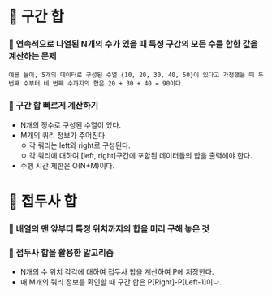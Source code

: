 # 📌 구간 합
### 🔖 연속적으로 나열된 N개의 수가 있을 때 특정 구간의 모든 수를 합한 값을 계산하는 문제
    예를 들어, 5개의 데이터로 구성된 수열 {10, 20, 30, 40, 50}이 있다고 가정했을 때 두 번째 수부터 네 번째 수까지의 합은 20 + 30 + 40 = 90이다.

### 🔖 구간 합 빠르게 계산하기
 - N개의 정수로 구성된 수열이 있다.
 - M개의 쿼리 정보가 주어진다.  
   ㅇ 각 쿼리는 left와 right로 구성된다.  
   ㅇ 각 쿼리에 대하여 [left, right]구간에 포함된 데이터들의 합을 출력해야 한다.
 - 수행 시간 제한은 O(N+M)이다.

# 📌 접두사 합
### 🔖 배열의 맨 앞부터 특정 위치까지의 합을 미리 구해 놓은 것
### 🔖 접두사 합을 활용한 알고리즘  
   - N개의 수 위치 각각에 대하여 접두사 합을 계산하여 P에 저장한다.  
   - 매 M개의 쿼리 정보를 확인할 때 구간 합은 P[Right]-P[Left-1]이다.  